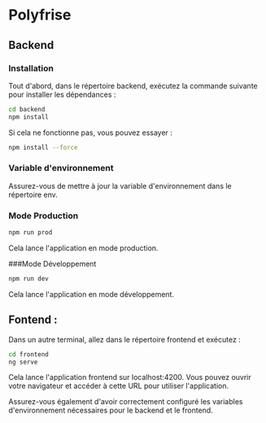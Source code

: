 # Polyfrise

## Backend

### Installation
Tout d'abord, dans le répertoire backend, exécutez la commande suivante pour installer les dépendances :

```bash
cd backend
npm install
```

Si cela ne fonctionne pas, vous pouvez essayer :
```bash
npm install --force
```

### Variable d'environnement
Assurez-vous de mettre à jour la variable d'environnement dans le répertoire env.

### Mode Production

```bash
npm run prod
```
Cela lance l'application en mode production.

###Mode Développement

```bash
npm run dev
```
Cela lance l'application en mode développement.

## Fontend :

Dans un autre terminal, allez dans le répertoire frontend et exécutez :

```bash
cd frontend
ng serve
```

Cela lance l'application frontend sur localhost:4200. Vous pouvez ouvrir votre navigateur et accéder à cette URL pour utiliser l'application.

Assurez-vous également d'avoir correctement configuré les variables d'environnement nécessaires pour le backend et le frontend.